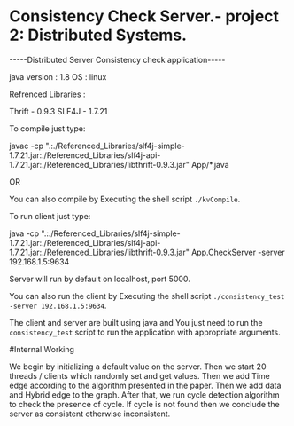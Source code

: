 # Consistency Check Server.- project 2: Distributed Systems.

-----Distributed Server Consistency check application-----

java version : 1.8
OS : linux

Refrenced Libraries :

Thrift - 0.9.3
SLF4J - 1.7.21

To compile just type:

javac -cp ".:./Referenced_Libraries/slf4j-simple-1.7.21.jar:./Referenced_Libraries/slf4j-api-1.7.21.jar:./Referenced_Libraries/libthrift-0.9.3.jar"  App/*.java

OR

You can also compile by Executing the shell script `./kvCompile`.

To run client just type:

java -cp ".:./Referenced_Libraries/slf4j-simple-1.7.21.jar:./Referenced_Libraries/slf4j-api-1.7.21.jar:./Referenced_Libraries/libthrift-0.9.3.jar"  App.CheckServer -server 192.168.1.5:9634

Server will run by default on localhost, port 5000.

You can also run the client by Executing the shell script `./consistency_test -server 192.168.1.5:9634`.

The client and server are built using java and You just need to run the `consistency_test` script to run the application with appropriate arguments.


#Internal Working

We begin by initializing a default value on the server. Then we start 20 threads / clients which randomly set and get values. Then we add Time edge according to the algorithm presented in the paper. Then we add data and Hybrid edge to the graph. After that, we run cycle detection algorithm to check the presence of cycle. If cycle is not found then we conclude the server as consistent otherwise inconsistent. 